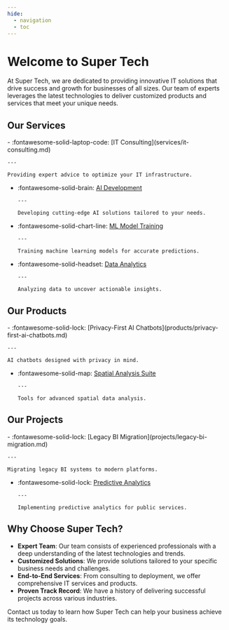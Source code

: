 ```yaml
---
hide:
  - navigation
  - toc
---
```


# Welcome to Super Tech

At Super Tech, we are dedicated to providing innovative IT solutions that drive success and growth for businesses of all sizes. Our team of experts leverages the latest technologies to deliver customized products and services that meet your unique needs.

## Our Services

<div class="grid cards" markdown="1">
- :fontawesome-solid-laptop-code: [IT Consulting](services/it-consulting.md)

    ---

    Providing expert advice to optimize your IT infrastructure.

- :fontawesome-solid-brain: [AI Development](services/ai-development.md)

      ---

      Developing cutting-edge AI solutions tailored to your needs.

- :fontawesome-solid-chart-line: [ML Model Training](services/ml-model-training.md)

      ---

      Training machine learning models for accurate predictions.

- :fontawesome-solid-headset: [Data Analytics](services/data-analytics.md)

      ---

      Analyzing data to uncover actionable insights.

  </div>

## Our Products

<div class="grid cards" markdown="1">
- :fontawesome-solid-lock: [Privacy-First AI Chatbots](products/privacy-first-ai-chatbots.md)

    ---

    AI chatbots designed with privacy in mind.

- :fontawesome-solid-map: [Spatial Analysis Suite](products/spatial-analysis.md)

      ---

      Tools for advanced spatial data analysis.

  </div>

## Our Projects

<div class="grid cards" markdown="1">
- :fontawesome-solid-lock: [Legacy BI Migration](projects/legacy-bi-migration.md)

    ---

    Migrating legacy BI systems to modern platforms.

- :fontawesome-solid-lock: [Predictive Analytics](projects/predictive-analytics-public-services.md)

      ---

      Implementing predictive analytics for public services.

  </div>

## Why Choose Super Tech?

- **Expert Team**: Our team consists of experienced professionals with a deep understanding of the latest technologies and trends.
- **Customized Solutions**: We provide solutions tailored to your specific business needs and challenges.
- **End-to-End Services**: From consulting to deployment, we offer comprehensive IT services and products.
- **Proven Track Record**: We have a history of delivering successful projects across various industries.

Contact us today to learn how Super Tech can help your business achieve its technology goals.

